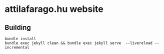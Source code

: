 # attilafarago.hu website

## Building

```
bundle install
bundle exec jekyll clean && bundle exec jekyll serve  --livereload --incremental
```
